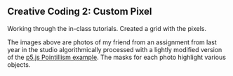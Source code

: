 ## Creative Coding 2: Custom Pixel

Working through the in-class tutorials. Created a grid with the pixels.

The images above are photos of my friend from an assignment from last year in the studio algorithmically processed with a lightly modified version of the [p5.js Pointillism example](https://p5js.org/examples/image-pointillism.html). The masks for each photo highlight various objects.
